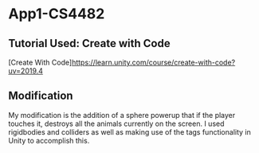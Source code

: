 # App1-CS4482
## Tutorial Used: Create with Code
[Create With Code]https://learn.unity.com/course/create-with-code?uv=2019.4

## Modification
My modification is the addition of a sphere powerup that if the player touches it, destroys all the animals currently on the screen. I used rigidbodies and colliders as well as making use of the tags functionality in Unity to accomplish this. 
